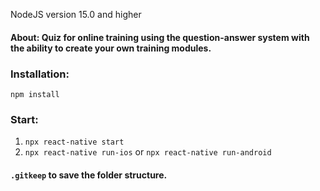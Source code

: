 
NodeJS version 15.0 and higher

#### About: Quiz for online training using the question-answer system with the ability to create your own training modules.

### Installation: 

`npm install`

### Start:

1. `npx react-native start`
2. `npx react-native run-ios` or `npx react-native run-android`

####  `.gitkeep` to save the folder structure.
